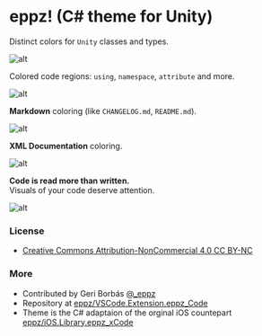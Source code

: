 # eppz! (C# theme for Unity)


Distinct colors for `Unity` classes and types.

![alt](http://localhost/images/eppz-Code_1_727px_crop.png)

Colored code regions: `using`, `namespace`, `attribute` and more.

![alt](http://localhost/images/eppz-Code_3_727px.png)

**Markdown** coloring (like `CHANGELOG.md`, `README.md`).

![alt](http://localhost/images/eppz-Code_5_727px.png)

**XML Documentation** coloring.

![alt](http://localhost/images/eppz-Code_4_727px.png)


**Code is read more than written.**<br />
Visuals of your code deserve attention.

![alt](http://localhost/images/eppz-Code_2_727px.png)


### License

* [Creative Commons Attribution-NonCommercial 4.0 CC BY-NC](https://creativecommons.org/licenses/by-nc/4.0/legalcode)


### More

* Contributed by Geri Borbás [@_eppz](http://twitter.com/_eppz)
* Repository at [eppz/VSCode.Extension.eppz_Code](https://github.com/eppz/VSCode.Extension.eppz_Code.git)
* Theme is the C# adaptaion of the orginal iOS countepart [eppz/iOS.Library.eppz_xCode](https://github.com/eppz/iOS.Library.eppz_xCode)
